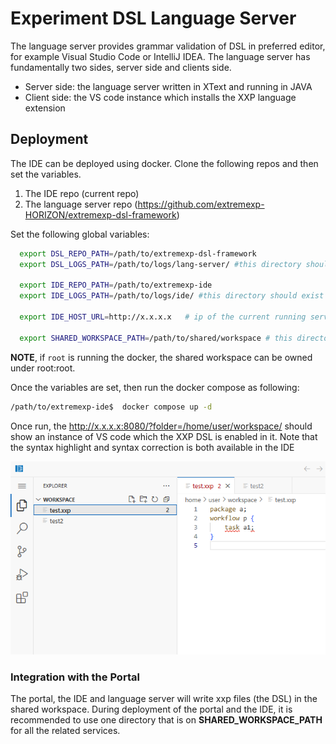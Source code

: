 # Experiment DSL Language Server
The language server provides grammar validation of DSL in preferred editor, for example Visual Studio Code or IntelliJ IDEA. The language server has fundamentally two sides, server side and clients side. 

- Server side: the language server written in XText and running in JAVA
- Client side: the VS code instance which installs the XXP language extension

## Deployment
The IDE can be deployed using docker. Clone the following repos and then set the variables.

1. The IDE repo (current repo)
1. The language server repo (https://github.com/extremexp-HORIZON/extremexp-dsl-framework)

Set the following global variables:
```bash
  export DSL_REPO_PATH=/path/to/extremexp-dsl-framework
  export DSL_LOGS_PATH=/path/to/logs/lang-server/ #this directory should exist
  
  export IDE_REPO_PATH=/path/to/extremexp-ide
  export IDE_LOGS_PATH=/path/to/logs/ide/ #this directory should exist

  export IDE_HOST_URL=http://x.x.x.x   # ip of the current running server

  export SHARED_WORKSPACE_PATH=/path/to/shared/workspace # this directory should exist with <x>:<root> owner
```

**NOTE**, if `root` is running the docker, the shared workspace can be owned under root:root.


Once the variables are set, then run the docker compose as following:
```bash
/path/to/extremexp-ide$  docker compose up -d
```

Once run, the http://x.x.x.x:8080/?folder=/home/user/workspace/ should show an instance of VS code which the XXP DSL is enabled in it. Note that the syntax highlight and syntax correction is both available in the IDE

![alt text](readme-contents/front-page.png)

### Integration with the Portal
The portal, the IDE and language server will write xxp files (the DSL) in the shared workspace. During deployment of the portal and the IDE, it is recommended to use one directory that is on **SHARED_WORKSPACE_PATH** for all the related services. 